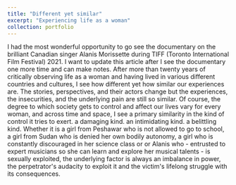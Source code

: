 ```yaml
---
title: "Different yet similar"
excerpt: "Experiencing life as a woman"
collection: portfolio
---
```


I had the most wonderful opportunity to go see the documentary on the brilliant Canadian singer Alanis Morissette during TIFF (Toronto International Film Festival) 2021. I want to update this article after I see the documentary one more time and can make notes. After more than twenty years of critically observing life as a woman and having lived in various different countries and cultures, I see how different yet how similar our experiences are. The stories, perspectives, and their actors change but the experiences, the insecurities, and the underlying pain are still so similar. Of course, the degree to which society gets to control and affect our lives vary for every woman, and across time and space, I see a primary similarity in the kind of control it tries to exert. a damaging kind. an intimidating kind. a belittling kind. Whether it is a girl from Peshawar who is not allowed to go to school, a girl from Sudan who is denied her own bodily autonomy, a girl who is constantly discouraged in her science class or or Alanis who - entrusted to expert musicians so she can learn and explore her musical talents - is sexually exploited, the underlying factor is always an imbalance in power, the perpetrator's audacity to exploit it and the victim's lifelong struggle with its consequences. 
